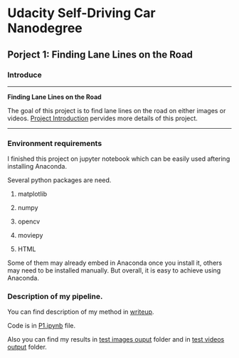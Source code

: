 # **Udacity Self-Driving Car Nanodegree**

## **Porject 1: Finding Lane Lines on the Road** 

### Introduce

---

**Finding Lane Lines on the Road**

The goal of this project is to find lane lines on the road on either images or videos. [Project Introduction](./Project-Introduction.md) pervides more details of this project.

---

### Environment requirements

I finished this project on jupyter notebook which can be easily used aftering installing Anaconda.

Several python packages are need. 

1. matplotlib

2. numpy

3. opencv

4. moviepy

5. HTML

Some of them may already embed in Anaconda once you install it, others may need to be installed manually. But overall, it is easy to achieve using Anaconda.

### Description of my pipeline. 

You can find description of my method in [writeup](./writeup.md).

Code is in [P1.ipynb](./P1.ipynb) file.

Also you can find my results in [test images ouput](./test_images_output) folder and in [test videos output](./test_videos_output) folder.
